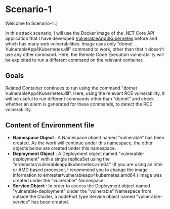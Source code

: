# Scenario-1

Welcome to Scenario-1 :)

In this attack scenario, I will use the Docker image of the .NET Core API application that I have developed [VulnerableApp4Kubernetes](https://github.com/Erdemstar/VulnerableApp4Kubernetes) before and which has many web vulnerabilities. Image uses only "dotnet VulnerableApp4Kubernetes.dll" command to work, other than that it doesn't use any other command. Here, the Remote Code Execution vulnerability will be exploited to run a different command on the relevant container.

## Goals

Related Container continues to run using the command "dotnet VulnerableApp4Kubernetes.dll". Here, using the relevant RCE vulnerability, it will be useful to run different commands other than "dotnet" and check whether an alarm is generated for these commands, to detect the RCE vulnerability.

## Content of Environment file

 - **Namespace Object** : A Namespace object named "vulnerable" has been created. As the work will continue under this namespace, the other objects below are created under this namespace.
 - **Deployment Object** : A Deployment object named "vulnerable-deployment" with a single replicaSet using the "erdemstar/vulnerableapp4kubernetes:arm64" (If you are using an Intel or AMD based processor, I recommend you to change the image information to emrestar/vulnerableapp4kubernetes:amd64.) image was created under the "vulnerable" Namespace. 
 - **Service Object** : In order to access the Deployment object named "vulnerable-deployment" under the "vulnerable" Namespace from outside the Cluster, a nodePort type Service object named "vulnerable-service" has been created.
